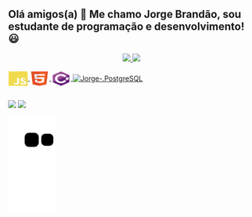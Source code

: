 ##  Olá amigos(a) 👋 Me chamo Jorge Brandão, sou estudante de programação e desenvolvimento! 😃

<div align="center">
    <a href="https://github.com/JorgeBranda0">
    <img height="180em" src="https://github-readme-stats.vercel.app/api?username=JorgeBranda0&show_icons=true&theme=merko&include_all_commits=true& count_private=true">
    <img height="180em" src="https://github-readme-stats.vercel.app/api/top-langs/?username=JorgeBranda0&&layout=compact&hide=shell&theme=dark">
</div>
<div style="display: inline_block"><br>
  <img align="center" alt="Jorge-Js" height="30" width="40" src="https://raw.githubusercontent.com/devicons/devicon/master/icons/javascript/javascript-plain.svg">
  <img align="center" alt="Jorge-HTML" height="30" width="40" src="https://raw.githubusercontent.com/devicons/devicon/master/icons/html5/html5-original.svg">
  <img align="center" alt="Jorge-Csharp" height="30" width="40" src="https://raw.githubusercontent.com/devicons/devicon/master/icons/csharp/csharp-original.svg">
  <img align="center" alt="Jorge-.PostgreSQL" height="30" width="40" src="https://cdn.jsdelivr.net/gh/devicons/devicon/icons/postgresql/postgresql-original.svg" />
</div>

##

<div>
  <a href = "mailto:brandaoneto01@gmail.com"><img src="https://img.shields.io/badge/-Gmail-%23333?style=for-the-badge&logo=gmail&logoColor=white" target="_blank"></a>
  <a href="https://www.linkedin.com/in/jorgebrandaon" target="_blank"><img src="https://img.shields.io/badge/-LinkedIn-%230077B5?style=for-the-badge&logo=linkedin&logoColor=white"   target="_blank"></a> 

  ![Snake animation](https://github.com/JorgeBranda0/JorgeBranda0/blob/output/github-contribution-grid-snake.svg)
</div>




